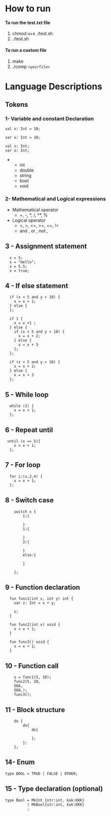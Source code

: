 # How to run

#### To run the test.txt file

1. chmod u+x ./test.sh
2. ./test.sh

#### To run a custom file

1. make
2. ./comp `<yourfile>`

# Language Descriptions

## Tokens

### 1- Variable and constant Declaration

```
val x: Int = 10;

var x: Int = 10;

val x: Int;
var x: Int;

```

- - int
  - double
  - string
  - bool
  - void

### 2- Mathematical and Logical expressions

- Mathematical operator
  - +, -, *, /, **, %
- Logical operator
  - <, >, <=, >=, ==, !=
  - and , or , not ,

## 3 - Assignment statement

```
  x = 5;
  x = "Hello";
  x = 5.5;
  x = true;
```

## 4 - If else statement

```
  if (x < 5 and y > 10) {
    x = x + 1;
  } else {
  };
```

```
  if 1 {
    x = x +1 ;
  } else {
    if (x < 5 and y > 10) {
      x = x + 2;
    } else {
      x = x + 3
    };
  };
```

```
  if (x < 5 and y > 10) {
    x = x + 2;
  } else {
    x = x + 3
  };

```

## 5 - While loop

```
  while (1) {
    x = x + 1;
  };
```

## 6 - Repeat until

```
 until (x == 5){
    x = x + 1;
  };
```

## 7 - For loop

```
  for i:(x,2,4) {
    x = x + 1;
  };
```

## 8 - Switch case

```
    switch x {
        1:{

        }
        1:{

        }
        2:{

        }
        else:{

        }

    };
```

## 9 - Function declaration

```
  fun func1(int x, int y) int {
    var z: Int = x + y;

    z;
  }
```

```
  fun func2(int x) void {
    x = x + 1;
  }
```

```
  fun func3() void {
    x = x + 1;
  }
```

## 10 - Function call

```
    x = func1(5, 10);
    func2(5, 10,
    566,
    568,);
    func3();
```

## 11 - Block structure

```
    do {
        do{
            do{

            };
        };
    };
```

## 14- Enum

```
type BOOL = TRUE | FALSE | OTHER;

```

## 15 - Type declaration (optional)

```
type Bool = MkInt {str:int, kak:KKK}
          | MkBool{str:int, kak:KKK}
          ;

```
